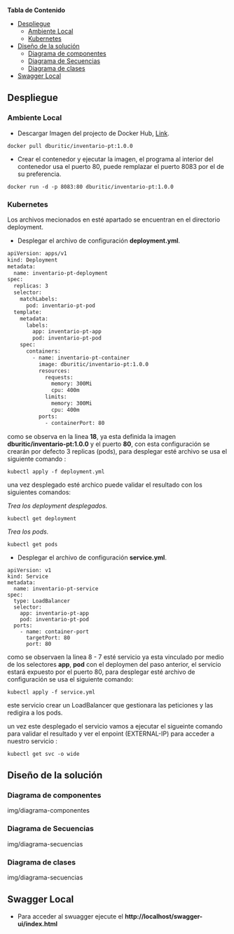 **Tabla de Contenido**

- [Despliegue](#despliegue)
  - [Ambiente Local](#ambiente-local)
  - [Kubernetes](#kubernetes)
- [Diseño de la solución](#diseño-de-la-solución)
  - [Diagrama de componentes](#diagrama-de-componentes)
  - [Diagrama de Secuencias](#diagrama-de-secuencias)
  - [Diagrama de clases](#diagrama-de-clases)
- [Swagger Local](#swagger-local)

## Despliegue
### Ambiente Local
- Descargar Imagen del projecto de Docker Hub, [Link](https://hub.docker.com/r/dburitic/inventario-pt).

```docker
docker pull dburitic/inventario-pt:1.0.0
```
- Crear el contenedor y ejecutar la imagen, el programa al interior del contenedor usa el puerto 80, puede remplazar el puerto 8083 por el de su preferencia.

```docker
docker run -d -p 8083:80 dburitic/inventario-pt:1.0.0
```
### Kubernetes
Los archivos mecionados en esté apartado se encuentran en el directorio deployment.
- Desplegar el archivo de configuración **deployment.yml**.

```bash
apiVersion: apps/v1
kind: Deployment
metadata:
  name: inventario-pt-deployment
spec:
  replicas: 3
  selector:
    matchLabels:
      pod: inventario-pt-pod
  template:
    metadata:
      labels:
        app: inventario-pt-app
        pod: inventario-pt-pod
    spec:
      containers:
        - name: inventario-pt-container
          image: dburitic/inventario-pt:1.0.0
          resources:
            requests:
              memory: 300Mi
              cpu: 400m
            limits:
              memory: 300Mi
              cpu: 400m
          ports:
            - containerPort: 80
```
como se observa en la linea **18**, ya esta definida la imagen **dburitic/inventario-pt:1.0.0**  y el puerto **80**, con esta configuración se crearán por defecto 3 replicas (pods), para desplegar esté archivo se usa el siguiente comando :

```docker
kubectl apply -f deployment.yml
```
una vez desplegado esté archico puede validar el resultado con los siguientes comandos:

*Trea los deployment desplegados.*
```docker
kubectl get deployment
```

*Trea los pods.*
```docker
kubectl get pods
```

- Desplegar el archivo de configuración **service.yml**.

```docker
apiVersion: v1
kind: Service
metadata:
  name: inventario-pt-service
spec:
  type: LoadBalancer
  selector:
    app: inventario-pt-app
    pod: inventario-pt-pod
  ports:
    - name: container-port
      targetPort: 80
      port: 80
```
como se observaen la linea 8 - 7 esté servicio ya esta vinculado por medio de los selectores **app**, **pod** con el deploymen del paso anterior, el servicio estará expuesto por el puerto 80, para desplegar esté archivo de configuración se usa el siguiente comando:

```docker
kubectl apply -f service.yml
```

este servicio crear un LoadBalancer que gestionara las peticiones y las redigira a los pods.

un vez este desplegado el servicio vamos a ejecutar el sigueinte comando para validar el resultado y ver el enpoint (EXTERNAL-IP) para acceder a nuestro servicio :


```docker
kubectl get svc -o wide
```
## Diseño de la solución
### Diagrama de componentes
img/diagrama-componentes
### Diagrama de Secuencias
img/diagrama-secuencias
### Diagrama de clases
img/diagrama-secuencias


## Swagger Local
- Para acceder al swuagger ejecute el **http://localhost/swagger-ui/index.html**

